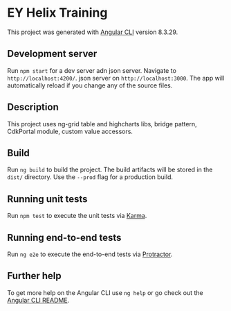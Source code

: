 # EY Helix Training

This project was generated with [Angular CLI](https://github.com/angular/angular-cli) version 8.3.29.

## Development server

Run `npm start` for a dev server adn json server. Navigate to `http://localhost:4200/`. json server on `http://localhost:3000`. The app will automatically reload if you change any of the source files.

## Description


This project uses ng-grid table and highcharts libs, bridge pattern, CdkPortal module, custom value accessors.


## Build

Run `ng build` to build the project. The build artifacts will be stored in the `dist/` directory. Use the `--prod` flag for a production build.

## Running unit tests

Run `npm test` to execute the unit tests via [Karma](https://karma-runner.github.io).


## Running end-to-end tests

Run `ng e2e` to execute the end-to-end tests via [Protractor](http://www.protractortest.org/).

## Further help

To get more help on the Angular CLI use `ng help` or go check out the [Angular CLI README](https://github.com/angular/angular-cli/blob/master/README.md).
